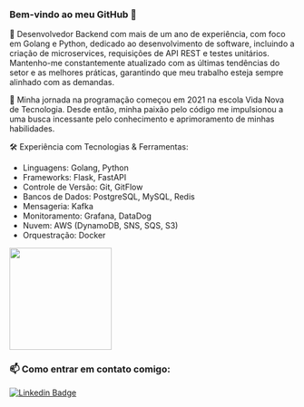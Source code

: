 ### Bem-vindo ao meu GitHub :rocket:
   
🚀 Desenvolvedor Backend com mais de um ano de experiência, com foco em Golang e Python, dedicado ao desenvolvimento de software, incluindo a criação de microservices, requisições de API REST e testes unitários. Mantenho-me constantemente atualizado com as últimas tendências do setor e as melhores práticas, garantindo que meu trabalho esteja sempre alinhado com as demandas.

🌱 Minha jornada na programação começou em 2021 na escola Vida Nova de Tecnologia. Desde então, minha paixão pelo código me impulsionou a uma busca incessante pelo conhecimento e aprimoramento de minhas habilidades.

🛠️ Experiência com Tecnologias & Ferramentas:

- Linguagens: Golang, Python
- Frameworks: Flask, FastAPI
- Controle de Versão: Git, GitFlow
- Bancos de Dados: PostgreSQL, MySQL, Redis
- Mensageria: Kafka
- Monitoramento: Grafana, DataDog
- Nuvem: AWS (DynamoDB, SNS, SQS, S3)
- Orquestração: Docker


<p align="left">
<a href="https://github.com/LeonardoGregoriocs">
  <img height="180em" src="https://github-readme-stats.vercel.app/api/?username=LeonardoGregoriocs&count_private=true&show_icons=true"/>
</a>
</p>

### 📫 Como entrar em contato comigo:

[![Linkedin Badge](https://img.shields.io/badge/-LinkedIn-blue?style=flat-square&logo=Linkedin&logoColor=white&link=https://www.linkedin.com/in/leonardo-greg%C3%B3rio-6b8568165/)](https://www.linkedin.com/in/leonardo-greg%C3%B3rio-6b8568165/)
